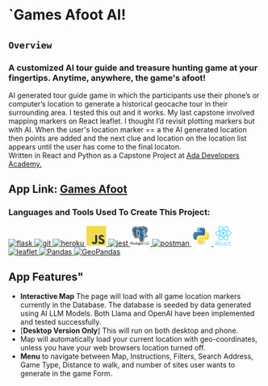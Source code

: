 # `Games Afoot AI!</h2>

## `Overview`

<h3>A customized AI tour guide and treasure hunting game at your fingertips. Anytime, anywhere, the game's afoot!</h3>
<p>
AI generated tour guide game in which the participants use their phone’s or computer’s location to generate a historical geocache tour in their surrounding area. I tested this out and it works. My last capstone involved mapping markers on React leaflet. I thought I’d revisit plotting markers but with AI. When the user's location marker == a the AI generated location then points are added and the next clue and location on the location list appears until the user has come to the final locaton.

<br/>
Written in React and Python as a Capstone Project at <a href='https://adadevelopersacademy.org/'>Ada Developers Academy.</a>
</h4>

<h2> App Link:
<a href='https://GamesAfoot.com/'>Games Afoot</a></h2>

</p>
<h3 align="left">Languages and Tools Used To Create This Project:</h3>
<p align="left"> <a href="https://flask.palletsprojects.com/" target="_blank" rel="noreferrer"> <img src="https://www.vectorlogo.zone/logos/pocoo_flask/pocoo_flask-icon.svg" alt="flask" width="40" height="40"/> </a> <a href="https://git-scm.com/" target="_blank" rel="noreferrer"> <img src="https://www.vectorlogo.zone/logos/git-scm/git-scm-icon.svg" alt="git" width="40" height="40"/> </a> <a href="https://heroku.com" target="_blank" rel="noreferrer"> <img src="https://www.vectorlogo.zone/logos/heroku/heroku-icon.svg" alt="heroku" width="40" height="40"/> </a> <a href="https://developer.mozilla.org/en-US/docs/Web/JavaScript" target="_blank" rel="noreferrer"> <img src="https://raw.githubusercontent.com/devicons/devicon/master/icons/javascript/javascript-original.svg" alt="javascript" width="40" height="40"/> </a> <a href="https://jestjs.io" target="_blank" rel="noreferrer"> <img src="https://www.vectorlogo.zone/logos/jestjsio/jestjsio-icon.svg" alt="jest" width="40" height="40"/> </a> <a href="https://www.postgresql.org" target="_blank" rel="noreferrer"> <img src="https://raw.githubusercontent.com/devicons/devicon/master/icons/postgresql/postgresql-original-wordmark.svg" alt="postgresql" width="40" height="40"/> </a> <a href="https://postman.com" target="_blank" rel="noreferrer"> <img src="https://www.vectorlogo.zone/logos/getpostman/getpostman-icon.svg" alt="postman" width="40" height="40"/> </a> <a href="https://www.python.org" target="_blank" rel="noreferrer"> <img src="https://raw.githubusercontent.com/devicons/devicon/master/icons/python/python-original.svg" alt="python" width="40" height="40"/> </a> <a href="https://reactjs.org/" target="_blank" rel="noreferrer"> <img src="https://raw.githubusercontent.com/devicons/devicon/master/icons/react/react-original-wordmark.svg" alt="react" width="40" height="40"/> </a> <a href="https://leafletjs.com/" target="_blank" rel="noreferrer"> <img src="https://www.svgrepo.com/show/353991/leaflet.svg" alt="leaflet" width="60" height="60"/> </a>
<a href="https://pandas.pydata.org/" target="_blank" rel="noreferrer"> <img src="https://seeklogo.com/images/P/pandas-logo-776F6D45BB-seeklogo.com.png" alt="Pandas" width="40" height="40"/> </a>
<a href="https://geopandas.org/en/stable/index.html" target="_blank" rel="noreferrer"> <img src="https://geopandas.org/en/stable/_images/geopandas_icon_green.png"
 alt="GeoPandas" width="40" height="40"/> </a></p>

## App Features"

- **Interactive Map** The page will load with all game location markers currently in the Database. The database is seeded by data generated using AI LLM Models. Both Llama and OpenAI have been implemented and tested successfully.
- [**Desktop Version Only**] This will run on both desktop and phone.
- Map will automatically load your current location with geo-coordinates, unless you have your web browsers location turned off.
- **Menu** to navigate between Map, Instructions, Filters, Search Address, Game Type, Distance to walk, and number of sites user wants to generate in the game Form.
